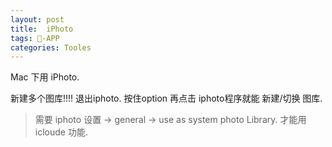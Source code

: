 ```yaml
---
layout: post
title:  iPhoto
tags: -APP
categories: Tooles
---
```


Mac 下用 iPhoto.

新建多个图库!!!!
退出iphoto.
按住option 再点击 iphoto程序就能 新建/切换 图库.


> 需要 iphoto 设置 → general → use as system photo Library.  才能用 icloude 功能.